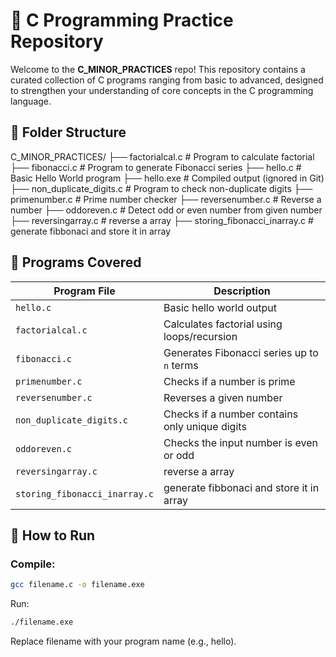 # 🧠 C Programming Practice Repository

Welcome to the **C_MINOR_PRACTICES** repo! This repository contains a curated collection of C programs ranging from basic to advanced, designed to strengthen your understanding of core concepts in the C programming language.

## 📁 Folder Structure

C_MINOR_PRACTICES/
├── factorialcal.c # Program to calculate factorial
├── fibonacci.c # Program to generate Fibonacci series
├── hello.c # Basic Hello World program
├── hello.exe # Compiled output (ignored in Git)
├── non_duplicate_digits.c # Program to check non-duplicate digits
├── primenumber.c # Prime number checker
├── reversenumber.c # Reverse a number
├── oddoreven.c # Detect odd or even number from given number
├── reversingarray.c # reverse a array
├── storing_fibonacci_inarray.c # generate fibbonaci and store it in array


## 🧩 Programs Covered

| Program File              | Description                                 |
|---------------------------|---------------------------------------------|
| `hello.c`                | Basic hello world output                    |
| `factorialcal.c`         | Calculates factorial using loops/recursion  |
| `fibonacci.c`            | Generates Fibonacci series up to `n` terms |
| `primenumber.c`          | Checks if a number is prime                 |
| `reversenumber.c`        | Reverses a given number                     |
| `non_duplicate_digits.c` | Checks if a number contains only unique digits |
| `oddoreven.c`            | Checks the input number is even or odd      |
| `reversingarray.c`       | reverse a array                             |
| `storing_fibonacci_inarray.c` | generate fibbonaci and store it in array |

## 🚀 How to Run

### Compile:
```bash
gcc filename.c -o filename.exe
```

Run:
```bash
./filename.exe
```
Replace filename with your program name (e.g., hello).